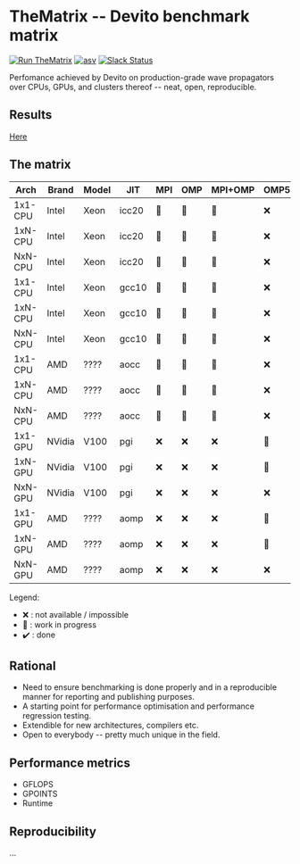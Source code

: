 # TheMatrix -- Devito benchmark matrix

[![Run TheMatrix](https://img.shields.io/badge/run-thematrix-brightgreen)](https://www.actionspanel.app/app/devitocodes/thematrix)
[![asv](http://img.shields.io/badge/benchmarked%20by-asv-blue.svg?style=flat)](https://devitocodes.github.io/devito-performance)
[![Slack Status](https://img.shields.io/badge/chat-on%20slack-%2336C5F0)](https://opesci-slackin.now.sh)

Perfomance achieved by Devito on production-grade wave propagators over CPUs,
GPUs, and clusters thereof -- neat, open, reproducible.

## Results

[Here](https://www.devitoproject.org/thematrix/)

## The matrix

| Arch    | Brand  | Model |  JIT  | MPI      |  OMP     | MPI+OMP  | OMP5     | MPI+OMP5 |   ACC    | MPI+ACC  |
|---------|--------|-------|-------|----------|----------| -------- | -------- | -------- | -------- | -------- |
| 1x1-CPU | Intel  | Xeon  | icc20 | :hammer: | :hammer: | :hammer: | :x:      | :x:      | :hammer: | :hammer: |
| 1xN-CPU | Intel  | Xeon  | icc20 | :hammer: | :hammer: | :hammer: | :x:      | :x:      | :hammer: | :hammer: |
| NxN-CPU | Intel  | Xeon  | icc20 | :hammer: | :hammer: | :hammer: | :x:      | :x:      | :hammer: | :hammer: |
| 1x1-CPU | Intel  | Xeon  | gcc10 | :hammer: | :hammer: | :hammer: | :x:      | :x:      | :hammer: | :hammer: |
| 1xN-CPU | Intel  | Xeon  | gcc10 | :hammer: | :hammer: | :hammer: | :x:      | :x:      | :hammer: | :hammer: |
| NxN-CPU | Intel  | Xeon  | gcc10 | :hammer: | :hammer: | :hammer: | :x:      | :x:      | :hammer: | :hammer: |
| 1x1-CPU | AMD    | ????  | aocc  | :hammer: | :hammer: | :hammer: | :x:      | :x:      | :hammer: | :hammer: |
| 1xN-CPU | AMD    | ????  | aocc  | :hammer: | :hammer: | :hammer: | :x:      | :x:      | :hammer: | :hammer: |
| NxN-CPU | AMD    | ????  | aocc  | :hammer: | :hammer: | :hammer: | :x:      | :x:      | :hammer: | :hammer: |
| 1x1-GPU | NVidia | V100  | pgi   | :x:      | :x:      | :x:      | :hammer: | :x:      | :hammer: | :x:      |
| 1xN-GPU | NVidia | V100  | pgi   | :x:      | :x:      | :x:      | :hammer: | :hammer: | :hammer: | :hammer: |
| NxN-GPU | NVidia | V100  | pgi   | :x:      | :x:      | :x:      | :x:      | :hammer: | :x:      | :hammer: |
| 1x1-GPU | AMD    | ????  | aomp  | :x:      | :x:      | :x:      | :hammer: | :x:      | :x:      | :x:      |
| 1xN-GPU | AMD    | ????  | aomp  | :x:      | :x:      | :x:      | :hammer: | :hammer: | :x:      | :x:      |
| NxN-GPU | AMD    | ????  | aomp  | :x:      | :x:      | :x:      | :x:      | :hammer: | :x:      | :x:      |

Legend:
* :x: : not available / impossible
* :hammer: : work in progress
* :heavy_check_mark: : done


## Rational

* Need to ensure benchmarking is done properly and in a reproducible manner for
  reporting and publishing purposes.
* A starting point for performance optimisation and performance regression
  testing.
* Extendible for new architectures, compilers etc.
* Open to everybody -- pretty much unique in the field.

## Performance metrics

* GFLOPS
* GPOINTS
* Runtime

## Reproducibility

...

